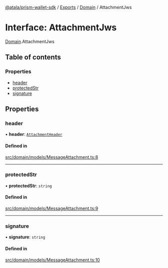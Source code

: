 [@atala/prism-wallet-sdk](../README.md) / [Exports](../modules.md) / [Domain](../modules/Domain.md) / AttachmentJws

# Interface: AttachmentJws

[Domain](../modules/Domain.md).AttachmentJws

## Table of contents

### Properties

- [header](Domain.AttachmentJws.md#header)
- [protectedStr](Domain.AttachmentJws.md#protectedstr)
- [signature](Domain.AttachmentJws.md#signature)

## Properties

### header

• **header**: [`AttachmentHeader`](Domain.AttachmentHeader.md)

#### Defined in

[src/domain/models/MessageAttachment.ts:8](https://github.com/input-output-hk/atala-prism-wallet-sdk-ts/blob/a3fc2aa/src/domain/models/MessageAttachment.ts#L8)

___

### protectedStr

• **protectedStr**: `string`

#### Defined in

[src/domain/models/MessageAttachment.ts:9](https://github.com/input-output-hk/atala-prism-wallet-sdk-ts/blob/a3fc2aa/src/domain/models/MessageAttachment.ts#L9)

___

### signature

• **signature**: `string`

#### Defined in

[src/domain/models/MessageAttachment.ts:10](https://github.com/input-output-hk/atala-prism-wallet-sdk-ts/blob/a3fc2aa/src/domain/models/MessageAttachment.ts#L10)
